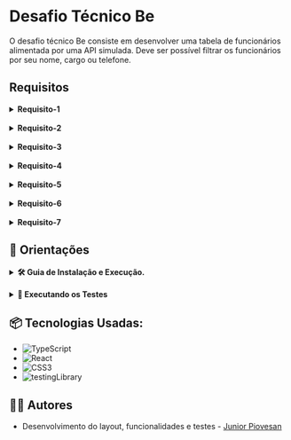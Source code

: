 # Desafio Técnico Be

O desafio técnico Be consiste em desenvolver uma tabela de funcionários alimentada por uma API simulada. Deve ser possível filtrar os funcionários por seu nome, cargo ou telefone.

## Requisitos

<details>
    <summary><strong>Requisito-1</strong></summary>
    Deve ser desenvolvido um cabeçalho para a aplicação, nele deve conter o logo da empresa Be.
</details>
<br/>
<details>
    <summary><strong>Requisito-2</strong></summary>
    A página deve conter um título "Funcionários" e, ao lado, um input que será responsável pela entrada de dados para serem usados nos filtros.
</details>
<br/>
<details>
    <summary><strong>Requisito-3</strong></summary>
    Desenvolva uma função para fazer uma requisição para a API simulada no endpoint:

      http://localhost:3000/employees
    
</details>
<br/>
<details>
    <summary><strong>Requisito-4</strong></summary>
    Com os dados em mãos, desenvolva o quadro de funcionários.
</details>
<br/>
<details>
    <summary><strong>Requisito-5</strong></summary>
    Crie uma função para formatar a data que precisa estar no seguinte formato: "00/00/0000".
</details>
<br/>
<details>
    <summary><strong>Requisito-6</strong></summary>
    Crie uma função para formatar o número de telefone do funcionário que precisa estar no seguinte formato: "+55 (55) 55555-5555".
</details>
<br/>
<details>
    <summary><strong>Requisito-7</strong></summary>
    Crie a funcionalidade de filtrar os funcionários através do nome, cargo ou telefone.
</details>

## 🧭 Orientações

<details>
    <summary><strong>🛠️ Guia de Instalação e Execução.</strong></summary>

* Clone o repositório em sua máquina.

* Na pasta raiz, instale as dependências com o comando:

      npm install

* Ainda no mesmo terminal, execute o seguinte comando para iniciar a API simulada:

      npx json-server db.json

  ### Obs: O terminal deve permanecer executando e certifique-se de que a porta 3000 esteja livre.

* Abra um novo terminal e execute o seguinte comando para rodar o front-end da aplicação:

      npm run dev

  ### Obs: O terminal deve permanecer executando.

  ### Pronto! A aplicação está rodando.

</details>
<br/>
<details>
    <summary><strong>🧪 Executando os Testes</strong></summary>
    
* Para rodar os testes, é preciso já ter instalado as dependências e estar na pasta raiz do projeto. Feito isso, execute o seguinte comando no terminal:

      npm test 

</details>

## 📦 Tecnologias Usadas:

* ![TypeScript](https://img.shields.io/badge/typescript-%23007ACC.svg?style=for-the-badge&logo=typescript&logoColor=white)
* ![React](https://img.shields.io/badge/react-%2320232a.svg?style=for-the-badge&logo=react&logoColor=%2361DAFB)
* ![CSS3](https://img.shields.io/badge/CSS3-1572B6?style=for-the-badge&logo=css3&logoColor=white)
* ![testingLibrary](https://img.shields.io/badge/testing%20library-323330?style=for-the-badge&logo=testing-library&logoColor=red)

## 🧑‍🔧 Autores

* Desenvolvimento do layout, funcionalidades e testes - [Junior Piovesan](https://github.com/Junior-Piovesan)
